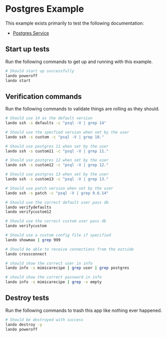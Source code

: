 Postgres Example
================

This example exists primarily to test the following documentation:

* [Postgres Service](https://docs.devwithlando.io/tutorials/postgres.html)

Start up tests
--------------

Run the following commands to get up and running with this example.

```bash
# Should start up successfully
lando poweroff
lando start
```

Verification commands
---------------------

Run the following commands to validate things are rolling as they should.

```bash
# Should use 14 as the default version
lando ssh -s defaults -c "psql -V | grep 14"

# Should use the specfied version when set by the user
lando ssh -s custom -c "psql -V | grep 10."

# Should use postgres 11 when set by the user
lando ssh -s custom11 -c "psql -V | grep 11."

# Should use postgres 12 when set by the user
lando ssh -s custom12 -c "psql -V | grep 12."

# Should use postgres 13 when set by the user
lando ssh -s custom13 -c "psql -V | grep 13."

# Should use patch version when set by the user
lando ssh -s patch -c "psql -V | grep 9.6.14"

# Should use the correct default user pass db
lando verifydefaults
lando verifycustom12

# Should use the correct custom user pass db
lando verifycustom

# Should use a custom config file if specified
lando showmax | grep 999

# Should be able to receive connections from the outside
lando crossconnect

# should show the correct user in info
lando info -s mimicarecipe | grep user | grep postgres

# should show the correct password in info
lando info -s mimicarecipe | grep -v empty
```

Destroy tests
-------------

Run the following commands to trash this app like nothing ever happened.

```bash
# Should be destroyed with success
lando destroy -y
lando poweroff
```
